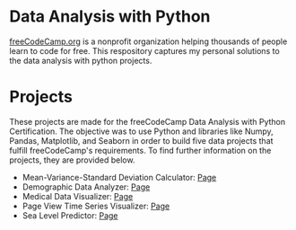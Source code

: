 # Data Analysis with Python
<a href="https://www.freecodecamp.org/learn" target="_blank">freeCodeCamp.org</a> is a nonprofit organization helping thousands of people learn to code for free. This respository captures my personal solutions to the data analysis with python projects.

# Projects
These projects are made for the freeCodeCamp Data Analysis with Python Certification. The objective was to use Python and libraries like Numpy, Pandas, Matplotlib, and Seaborn in order to build five data projects that fulfill freeCodeCamp's requirements. To find further information on the projects, they are provided below. 

<ul> 
  <li>Mean-Variance-Standard Deviation Calculator: <a href="" target="_Self">Page</a></li>
  <li>Demographic Data Analyzer: <a href="" target="_Self">Page</a></li>
  <li>Medical Data Visualizer: <a href="" target="_Self">Page</a></li>
  <li>Page View Time Series Visualizer: <a href="" target="_Self">Page</a></li>
  <li>Sea Level Predictor: <a href="" target="_Self">Page</a></li>
</ul>
